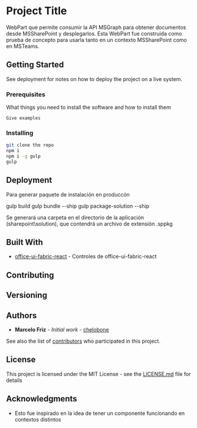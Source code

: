 # Project Title

WebPart que permite consumir la API MSGraph para obtener documentos desde MSSharePoint y desplegarlos. Esta WebPart fue construida como prueba de concepto para usarla tanto en un contexto MSSharePoint como en MSTeams.

## Getting Started

See deployment for notes on how to deploy the project on a live system.

### Prerequisites

What things you need to install the software and how to install them

```
Give examples
```

### Installing

```bash
git clone the repo
npm i
npm i -g gulp
gulp
```

## Deployment

Para generar paquete de instalación en produccón

gulp build
gulp bundle --ship
gulp package-solution --ship

Se generará una carpeta en el directorio de la aplicación (sharepoint\solution), que contendrá un archivo de extensión .sppkg

## Built With

* [office-ui-fabric-react](https://developer.microsoft.com/en-us/fabric#/controls/web/) - Controles de office-ui-fabric-react

## Contributing


## Versioning



## Authors

* **Marcelo Friz** - *Initial work* - [chelobone](https://github.com/chelobone)

See also the list of [contributors](https://github.com/chelobone/spfx-api-scopes/contributors) who participated in this project.

## License

This project is licensed under the MIT License - see the [LICENSE.md](LICENSE.md) file for details

## Acknowledgments

* Esto fue inspirado en la idea de tener un componente funcionando en contextos distintos





